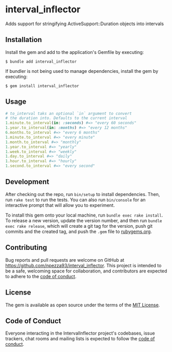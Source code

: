 # interval_inflector

Adds support for stringifying ActiveSupport::Duration objects into intervals

## Installation

Install the gem and add to the application's Gemfile by executing:

    $ bundle add interval_inflector

If bundler is not being used to manage dependencies, install the gem by executing:

    $ gem install interval_inflector

## Usage

```ruby
# to_interval taks an optional `in` argument to convert
# the duration into. Defaults to the current interval
1.minute.to_interval(in: :seconds) #=> "every 60 seconds"
1.year.to_interval(in: :months) #=> "every 12 months"
6.months.to_interval #=> "every 6 months"
1.minute.to_interval #=> "every minute"
1.month.to_interval #=> "monthly"
1.year.to_interval #=> "yearly"
1.week.to_interval #=> "weekly"
1.day.to_interval #=> "daily"
1.hour.to_interval #=> "hourly"
1.second.to_interval #=> "every second"
```

## Development

After checking out the repo, run `bin/setup` to install dependencies. Then, run `rake test` to run the tests. You can also run `bin/console` for an interactive prompt that will allow you to experiment.

To install this gem onto your local machine, run `bundle exec rake install`. To release a new version, update the version number, and then run `bundle exec rake release`, which will create a git tag for the version, push git commits and the created tag, and push the `.gem` file to [rubygems.org](https://rubygems.org).

## Contributing

Bug reports and pull requests are welcome on GitHub at https://github.com/npezza93/interval_inflector. This project is intended to be a safe, welcoming space for collaboration, and contributors are expected to adhere to the [code of conduct](https://github.com/npezza93/interval_inflector/blob/main/CODE_OF_CONDUCT.md).

## License

The gem is available as open source under the terms of the [MIT License](https://opensource.org/licenses/MIT).

## Code of Conduct

Everyone interacting in the IntervalInflector project's codebases, issue trackers, chat rooms and mailing lists is expected to follow the [code of conduct](https://github.com/npezza93/interval_inflector/blob/main/CODE_OF_CONDUCT.md).
